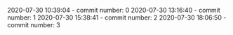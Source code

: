 2020-07-30 10:39:04 - commit number: 0
2020-07-30 13:16:40 - commit number: 1
2020-07-30 15:38:41 - commit number: 2
2020-07-30 18:06:50 - commit number: 3
